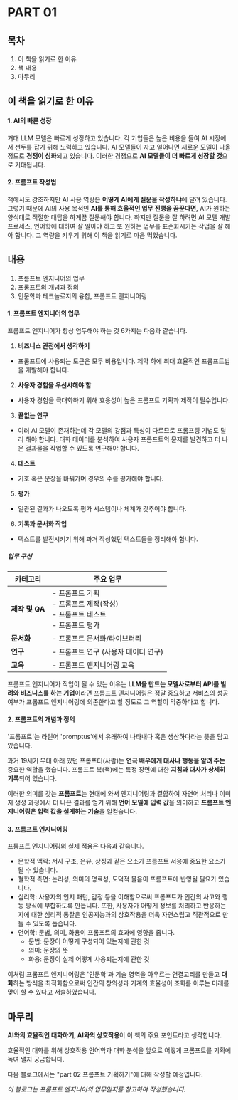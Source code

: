 # PART 01

## 목차
1. 이 책을 읽기로 한 이유
2. 책 내용
3. 마무리

## 이 책을 읽기로 한 이유

#### 1. AI의 빠른 성장
거대 LLM 모델은 빠르게 성장하고 있습니다. 각 기업들은 높은 비용을 들여 AI 시장에서 선두를 잡기 위해 노력하고 있습니다. AI 모델들이 자고 일어나면 새로운 모델이 나올 정도로 **경쟁이 심화**되고 있습니다. 이러한 경쟁으로 **AI 모델들이 더 빠르게 성장할 것**으로 기대됩니다.

#### 2. 프롬프트 작성법
책에서도 강조하지만 AI 사용 역랑은 **어떻게 AI에게 질문을 작성하냐**에 달려 있습니다. 그렇기 때문에 AI의 사용 목적인 **AI를 통해 효율적인 업무 진행을 꿈꾼다면,** AI가 원하는 양식대로 적절한 대답을 하게끔 질문해야 합니다. 하지만 질문을 잘 하려면 AI 모델 개발 프로세스, 언어학에 대하여 잘 알아야 하고 또 원하는 업무를 표준화시키는 작업을 잘 해야 합니다. 그 역량을 키우기 위해 이 책을 읽기로 마음 먹었습니다.

## 내용
1.  프롬프트 엔지니어의 업무
2.  프롬프트의 개념과 정의
3.  인문학과 테크놀로지의 융합, 프롬프트 엔지니어링

#### 1. 프롬프트 엔지니어의 업무

프롬프트 엔지니어가 항상 염두해야 하는 것 6가지는 다음과 같습니다.

1. **비즈니스 관점에서 생각하기**
- 프롬프트에 사용되는 토큰은 모두 비용입니다. 제약 하에 최대 효율적인 프롬프트법을 개발해야 합니다.
2. **사용자 경험을 우선시해야 함**
- 사용자 경험을 극대화하기 위해 효용성이 높은 프롬프트 기획과 제작이 필수입니다.
3. **끝없는 연구**
- 여러 AI 모델이 존재하는데 각 모델의 강점과 특성이 다르므로 프롬프팅 기법도 달리 해야 합니다. 대화 데이터를 분석하여 사용자 프롬프트의 문제를 발견하고 더 나은 결과물을 작업할 수 있도록 연구해야 합니다.
4. **테스트**
- 기호 혹은 문장을 바꿔가며 경우의 수를 평가해야 합니다.
5. **평가**
- 일관된 결과가 나오도록 평가 시스템이나 체계가 갖추어야 합니다.
6. **기록과 문서화 작업**
- 텍스트를 발전시키기 위해 과거 작성했던 텍스트들을 정리해야 합니다.

##### 업무 구성
| **카테고리** | **주요 업무** |
| --- | --- |
| **제작 및 QA** | - 프롬프트 기획<br>- 프롬프트 제작(작성)<br>- 프롬프트 테스트<br>- 프롬프트 평가 |
| **문서화** | - 프롬프트 문서화/라이브러리 |
| **연구** | - 프롬프트 연구 (사용자 데이터 연구) |
| **교육** | - 프롬프트 엔지니어링 교육

프롬프트 엔지니어가 직업이 될 수 있는 이유는 **LLM을 만드는 모델사로부터 API를 빌려와 비즈니스를 하는 기업**이라면 프롬프트 엔지니어링은 정말 중요하고 서비스의 성공 여부가 프롬프트 엔지니어링에 의존한다고 할 정도로 그 역할이 막중하다고 합니다.

#### 2. 프롬프트의 개념과 정의
'프롬프트'는 라틴어 'promptus'에서 유래하여 나타내다 혹은 생산하다라는 뜻을 담고 있습니다.

과거 19세기 무대 아래 있던 프롬프터(사람)는 **연극 배우에게 대사나 행동을 알려 주는** 중요한 역할을 했습니다. 프롬프트 북(책)에는 특정 장면에 대한 **지침과 대사가 상세히 기록**되어 있습니다.

이러한 의미를 갖는 **프롬프트**는 현대에 와서 엔지니어링과 결합하여 자연어 처리나 이미지 생성 과정에서 더 나은 결과를 얻기 위해 **언어 모델에 입력 값**을 의미하고 **프롬프트 엔지니어링은 입력 값을 설계하는 기술**을 일컫습니다.

#### 3. 프롬프트 엔지니어링
프롬프트 엔지니어링의 실제 적용은 다음과 같습니다.

- 문학적 맥락: 서사 구조, 은유, 상징과 같은 요소가 프롬프트 서응에 중요한 요소가 될 수 있습니다.
- 철학적 측면: 논리성, 의미의 명료성, 도덕적 물음이 프롬프트에 반영될 필요가 있습니다.
- 심리학: 사용자의 인지 패턴, 감정 등을 이해함으로써 프롬프트가 인간의 사고와 행동 방식에 부합하도록 만듭니다. 또한, 사용자가 어떻게 정보를 처리하고 반응하는지에 대한 심리적 통찰은 인공지능과의 상호작용을 더욱 자연스럽고 직관적으로 만들 수 있도록 돕습니다.
- 언어학: 문법, 의미, 화용이 프롬프트의 효과에 영향을 줍니다.
    * 문법: 문장이 어떻게 구성되어 있는지에 관한 것
    * 의미: 문장의 뜻
    * 화용: 문장이 실제 어떻게 사용되는지에 관한 것

이처럼 프롬프트 엔지니어링은 '인문학'과 기술 영역을 아우르는 연결고리를 만들고 **대화**하는 방식을 최적화함으로써 인간의 창의성과 기계의 효율성이 조화를 이루는 미래를 맞이 할 수 있다고 서술하였습니다.

## 마무리
**AI와의 효율적인 대화하기, AI와의 상호작용**이 이 책의 주요 포인트라고 생각합니다.

효율적인 대화를 위해 상호작용 언어학과 대화 분석을 앞으로 어떻게 프롬프트를 기획에 녹여 낼지 궁금합니다.

다음 블로그에서는 "part 02 프롬프트 기획하기"에 대해 작성할 예정입니다.

*이 블로그는 프롬프트 엔지니어의 업무일지를 참고하여 작성했습니다.*